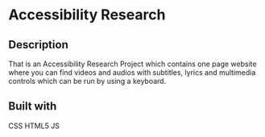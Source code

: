 # Accessibility Research

## Description
That is an Accessibility Research Project which contains one page website where you can find videos and audios with subtitles, lyrics and multimedia controls which can be run by using a keyboard.

## Built with
CSS
HTML5
JS



